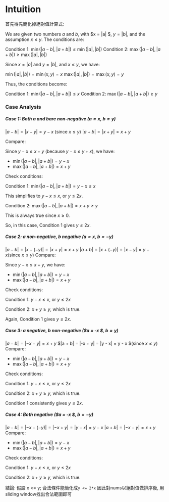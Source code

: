 # Intuition

首先得先簡化掉絕對值計算式:

We are given two numbers $a$ and $b$, with $x = |a| $, $y = |b|$, and the assumption $x \leq y$. The conditions are:

Condition 1: $\min(|a - b|, |a + b|) \leq \min(|a|, |b|)$
Condition 2: $\max(|a - b|, |a + b|) \geq \max(|a|, |b|)$

Since $x = |a|$ and $y = |b|$, and $x \leq y$, we have:

$\min(|a|, |b|) = \min(x, y) = x$
$\max(|a|, |b|) = \max(x, y) = y$

Thus, the conditions become:

Condition 1: $\min(|a - b|, |a + b|) \leq x$
Condition 2: $\max(|a - b|, |a + b|) \geq y$

### Case Analysis

##### Case 1: Both $a$ and $b$are non-negative ($a = x$, $b = y$)

$|a - b| = |x - y| = y - x$ (since $x \leq y$)
$|a + b| = |x + y| = x + y$

Compare:

Since $y - x \leq x + y$ (because $y - x \leq y + x$), we have:

- $\min(|a - b|, |a + b|) = y - x$
- $\max(|a - b|, |a + b|) = x + y$

Check conditions:

Condition 1: $\min(|a - b|, |a + b|) = y - x \leq x$

This simplifies to $y - x \leq x$, or $y \leq 2x$.


Condition 2: $\max(|a - b|, |a + b|) = x + y \geq y$

This is always true since $x \geq 0$.





So, in this case, Condition 1 gives $y \leq 2x$.

##### Case 2: $a$ non-negative, $b$ negative ($a = x$, $b = -y$)

$|a - b| = |x - (-y)| = |x + y| = x + y$
$|a + b| = |x + (-y)| = |x - y| = y - x$(since $x \leq y$)
Compare:

Since $y - x \leq x + y$, we have:

- $\min(|a - b|, |a + b|) = y - x$
- $\max(|a - b|, |a + b|) = x + y$




Check conditions:

Condition 1: $y - x \leq x$, or $y \leq 2x$

Condition 2: $x + y \geq y$, which is true.



Again, Condition 1 gives $y \leq 2x$.

##### Case 3: $a$ negative, $b$ non-negative ($a = -x $, $b = y$)

$|a - b| = |-x - y| = x + y$
$|a + b| = |-x + y| = |y - x| = y - x $(since $x \leq y$)
Compare:

- $\min(|a - b|, |a + b|) = y - x$
- $\max(|a - b|, |a + b|) = x + y$


Check conditions:

Condition 1: $y - x \leq x$, or $y \leq 2x$

Condition 2: $x + y \geq y$, which is true.



Condition 1 consistently gives $y \leq 2x$.

##### Case 4: Both negative ($a = -x $, $b = -y$)

$|a - b| = |-x - (-y)| = |-x + y| = |y - x| = y - x$
$|a + b| = |-x - y| = x + y$
Compare:

- $\min(|a - b|, |a + b|) = y - x$
- $\max(|a - b|, |a + b|) = x + y$


Check conditions:

Condition 1: $y - x \leq x$, or $y \leq 2x$

Condition 2: $x + y \geq y$, which is true.

結論: 假設 x <= y; 合法條件能簡化成`y <= 2*x`
因此對nums以絕對值做排序後, 用sliding window找出合法範圍即可

